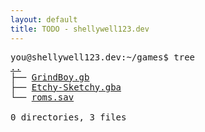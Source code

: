 ```yaml
---
layout: default
title: TODO - shellywell123.dev
---
```

<pre>
you@shellywell123.dev:~/games$ tree
<a href="../index.html">..</a>
├── <a href="./gb-grind-boy.html">GrindBoy.gb</a>
├── <a href="./gba-etchy-sketchy.html">Etchy-Sketchy.gba</a>
└── <a href="./basement.html">roms.sav</a>

0 directories, 3 files
</pre>